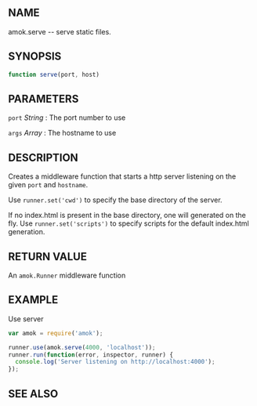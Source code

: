 ## NAME

amok.serve -- serve static files.

## SYNOPSIS

```js
function serve(port, host)
```

## PARAMETERS
`port` *String*
:   The port number to use

`args` *Array*
:   The hostname to use

## DESCRIPTION

Creates a middleware function that starts a http server listening on the given
`port` and `hostname`.

Use `runner.set('cwd')` to specify the base directory of the server.

If no index.html is present in the base directory, one will generated on the
fly. Use `runner.set('scripts')` to specify scripts for the default index.html
generation.

## RETURN VALUE

An `amok.Runner` middleware function

## EXAMPLE

Use server

```js
var amok = require('amok');

runner.use(amok.serve(4000, 'localhost'));
runner.run(function(error, inspector, runner) {
  console.log('Server listening on http://localhost:4000');
});
```

## SEE ALSO
